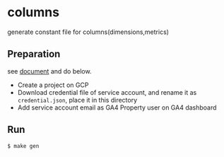 # columns

generate constant file for columns(dimensions,metrics)

## Preparation

see [document](https://developers.google.com/analytics/devguides/reporting/data/v1/quickstart-client-libraries) and do below.

- Create a project on GCP
- Download credential file of service account, and rename it as `credential.json`, place it in this directory
- Add service account email as GA4 Property user on GA4 dashboard

## Run

```console
$ make gen
```

